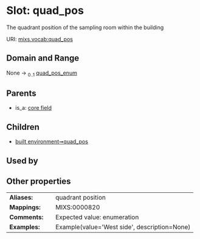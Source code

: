 
# Slot: quad_pos


The quadrant position of the sampling room within the building

URI: [mixs.vocab:quad_pos](https://w3id.org/mixs/vocab/quad_pos)


## Domain and Range

None &#8594;  <sub>0..1</sub> [quad_pos_enum](quad_pos_enum.md)

## Parents

 *  is_a: [core field](core_field.md)

## Children

 *  [built environment➞quad_pos](built_environment_quad_pos.md)

## Used by


## Other properties

|  |  |  |
| --- | --- | --- |
| **Aliases:** | | quadrant position |
| **Mappings:** | | MIXS:0000820 |
| **Comments:** | | Expected value: enumeration |
| **Examples:** | | Example(value='West side', description=None) |

